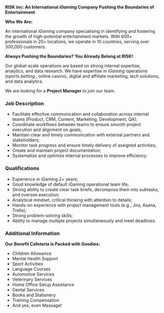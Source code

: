 **RISK inc: An International _iGaming_ Company Pushing the Boundaries of
Entertainment**

**Who We Are:**

An international _iGaming_ company specialising in identifying and fostering
the growth of high-potential entertainment markets. With 600+ professionals in
20+ locations, we operate in 10 countries, serving over 300,000 customers.

**Always Pushing the Boundaries? You Already Belong at RISK!**

Our global-scale operations are based on strong internal expertise, analytics,
and data research. We have expertise in  _iGaming_ operations (sports
_betting_ , online casino), digital and affiliate marketing, tech solutions,
and data analytics.

We are looking for a **Project Manager** to join our team.

### Job Description

  * Facilitate effective communication and collaboration across internal teams (Product, CRM, Content, Marketing, Development, QA);
  * Coordinate workflows between teams to ensure smooth project execution and alignment on goals;
  * Maintain clear and timely communication with external partners and stakeholders;
  * Monitor task progress and ensure timely delivery of assigned activities;
  * Create and maintain project documentation;
  * Systematize and optimize internal processes to improve efficiency.

### Qualifications

  * Experience in iGaming 2+ years;
  * Good knowledge of default iGaming operational team life;
  * Strong ability to create clear task briefs, decompose them into subtasks, and oversee execution;
  * Analytical mindset, critical thinking with attention to details;
  * Hands-on experience with project management tools (e.g., Jira, Asana, Trello);
  * Strong problem-solving skills;
  * Ability to manage multiple projects simultaneously and meet deadlines.

### Additional Information

**Our Benefit Cafeteria is Packed with Goodies:**

  * Children Allowance
  * Mental Health Support
  * Sport Activities
  * Language Courses
  * Automotive Services
  * Veterinary Services
  * Home Office Setup Assistance
  * Dental Services
  * Books and Stationery
  * Training Compensation
  * And yes, even Massage!